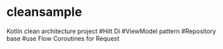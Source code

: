 # cleansample
Kotlin clean architecture project
#Hilt Di 
#ViewModel pattern 
#Repository base 
#use Flow Coroutines for Request

